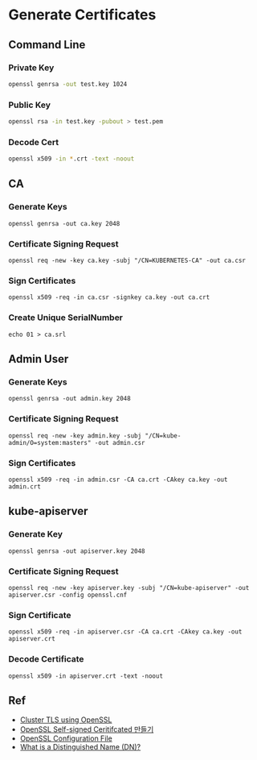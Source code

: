 # Generate Certificates

## Command Line

### Private Key

```bash
openssl genrsa -out test.key 1024
```

### Public Key

```bash
openssl rsa -in test.key -pubout > test.pem
```

### Decode Cert

```bash
openssl x509 -in *.crt -text -noout
```

## CA

### Generate Keys

```shell
openssl genrsa -out ca.key 2048
```

### Certificate Signing Request

```shell
openssl req -new -key ca.key -subj "/CN=KUBERNETES-CA" -out ca.csr
```

### Sign Certificates

```shell
openssl x509 -req -in ca.csr -signkey ca.key -out ca.crt
```

### Create Unique SerialNumber

```shell
echo 01 > ca.srl
```

## Admin User

### Generate Keys

```shell
openssl genrsa -out admin.key 2048
```

### Certificate Signing Request

```shell
openssl req -new -key admin.key -subj "/CN=kube-admin/O=system:masters" -out admin.csr
```

### Sign Certificates

```shell
openssl x509 -req -in admin.csr -CA ca.crt -CAkey ca.key -out admin.crt
```

## kube-apiserver

### Generate Key

```shell
openssl genrsa -out apiserver.key 2048
```

### Certificate Signing Request

```shell
openssl req -new -key apiserver.key -subj "/CN=kube-apiserver" -out apiserver.csr -config openssl.cnf
```

### Sign Certificate

```shell
openssl x509 -req -in apiserver.csr -CA ca.crt -CAkey ca.key -out apiserver.crt
```

### Decode Certificate

```shell
openssl x509 -in apiserver.crt -text -noout
```

## Ref

- [Cluster TLS using OpenSSL](https://github.com/coreos/coreos-kubernetes/blob/master/Documentation/openssl.md)
- [OpenSSL Self-signed Ceritifcated 만들기](https://bitgadak.tistory.com/5)
- [OpenSSL Configuration File](https://www.microfocus.com/documentation/visual-cobol/VC23/EclWin/HROSSROPEN02.html)
- [What is a Distinguished Name (DN)?](https://knowledge.digicert.com/generalinformation/INFO1745.html)
